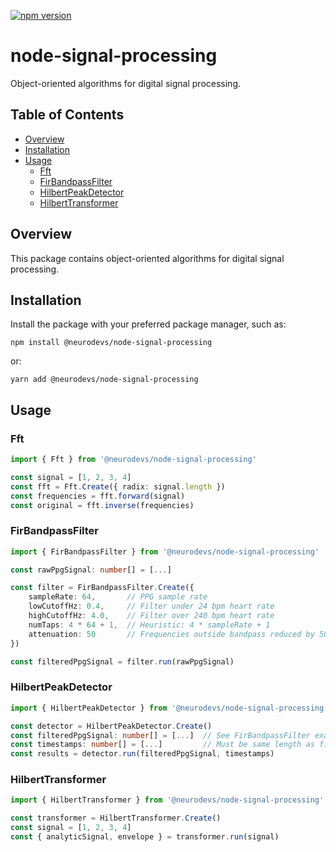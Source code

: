 [![npm version](https://img.shields.io/npm/v/@neurodevs/node-signal-processing)](https://www.npmjs.com/package/@neurodevs/node-signal-processing)

# node-signal-processing
Object-oriented algorithms for digital signal processing.

## Table of Contents
- [Overview](#overview)
- [Installation](#installation)
- [Usage](#usage)
  - [Fft](#fft)
  - [FirBandpassFilter](#firbandpassfilter)
  - [HilbertPeakDetector](#hilbertpeakdetector)
  - [HilbertTransformer](#hilberttransformer)

## Overview

This package contains object-oriented algorithms for digital signal processing.

## Installation

Install the package with your preferred package manager, such as:

`npm install @neurodevs/node-signal-processing` 

or:

`yarn add @neurodevs/node-signal-processing`

## Usage

### Fft

```typescript
import { Fft } from '@neurodevs/node-signal-processing'

const signal = [1, 2, 3, 4]
const fft = Fft.Create({ radix: signal.length })
const frequencies = fft.forward(signal)
const original = fft.inverse(frequencies)
```

### FirBandpassFilter

```typescript
import { FirBandpassFilter } from '@neurodevs/node-signal-processing'

const rawPpgSignal: number[] = [...]

const filter = FirBandpassFilter.Create({
    sampleRate: 64,       // PPG sample rate
    lowCutoffHz: 0.4,     // Filter under 24 bpm heart rate
    highCutoffHz: 4.0,    // Filter over 240 bpm heart rate
    numTaps: 4 * 64 + 1,  // Heuristic: 4 * sampleRate + 1
    attenuation: 50       // Frequencies outside bandpass reduced by 50 dB
})

const filteredPpgSignal = filter.run(rawPpgSignal)
```

### HilbertPeakDetector

```typescript
import { HilbertPeakDetector } from '@neurodevs/node-signal-processing'

const detector = HilbertPeakDetector.Create()
const filteredPpgSignal: number[] = [...]  // See FirBandpassFilter example
const timestamps: number[] = [...]         // Must be same length as filteredPpgSignal
const results = detector.run(filteredPpgSignal, timestamps)
```

### HilbertTransformer

```typescript
import { HilbertTransformer } from '@neurodevs/node-signal-processing'

const transformer = HilbertTransformer.Create()
const signal = [1, 2, 3, 4]
const { analyticSignal, envelope } = transformer.run(signal)
```
